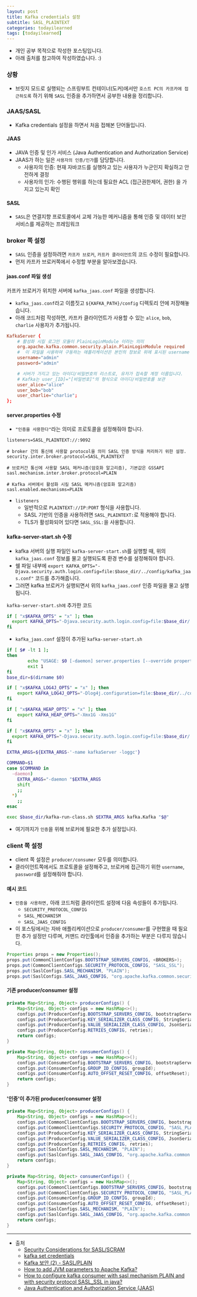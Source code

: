 ```yaml
---
layout: post
title: Kafka credentials 설정
subtitle: SASL_PLAINTEXT
categories: todayilearned
tags: [todayilearned]
---
```


- 개인 공부 목적으로 작성한 포스팅입니다.
- 아래 출처를 참고하여 작성하였습니다. :)

### 상황

- 브릿지 모드로 실행되는 스프링부트 컨테이너(도커)에서만 `호스트 PC의 카프카에 접근하도록` 하기 위해 `SASL` 인증을 추가하면서 공부한 내용을 정리합니다.

### JAAS/SASL

- Kafka credentials 설정을 하면서 처음 접해본 단어들입니다.

#### JAAS

- JAVA 인증 및 인가 서비스 (Java Authentication and Authorization Service)
- JAAS가 하는 일은 `사용자의 인증/인가`를 담당합니다.
  - 사용자의 인증: 현재 자바코드를 실행하고 있는 사용자가 누군인지 확실하고 안전하게 결정
  - 사용자의 인가: 수행된 행위를 하는데 필요한 ACL (접근권한제어, 권한) 을 가지고 있는지 확인

#### SASL

- `SASL`은 연결지향 프로토콜에서 교체 가능한 메커니즘을 통해 인증 및 데이터 보안 서비스를 제공하는 프레임워크

### broker 쪽 설정

- `SASL` 인증을 설정하려면 `카프카 브로커`, `카프카 클라이언트`의 코드 수정이 필요합니다.
- 먼저 카프카 브로커쪽에서 수정할 부분을 알아보겠습니다.

#### jaas.conf 파일 생성

카프카 브로커가 위치한 서버에 `kafka_jaas.conf` 파일을 생성합니다.

- `kafka_jaas.conf`라고 이름짓고 `${KAFKA_PATH}/config` 디렉토리 안에 저장해놓습니다.
- 아래 코드처럼 작성하면, 카프카 클라이언트가 사용할 수 있는 `alice`, `bob`, `charlie` 사용자가 추가됩니다.

```conf
KafkaServer {
    # 활성화 시킬 로그인 모듈이 PlainLoginModule 이라는 의미
    org.apache.kafka.common.security.plain.PlainLoginModule required
    #  이 파일을 사용하여 구동하는 애플리케이션은 본인의 정보로 위에 표시된 username 및 password를 사용
    username="admin"
    password="admin"

    # 서버가 가지고 있는 아이디/비밀번호의 리스트로, 유저가 접속할 계정 이름입니다.
    # Kafka는 user_[ID]="[비밀번호]"의 형식으로 아이디/비밀번호를 보관
    user_alice="alice"
    user_bob="bob"
    user_charlie="charlie";
};
```

#### server.properties 수정

- `"인증을 사용한다"`라는 의미로 프로토콜을 설정해줘야 합니다.

```properties
listeners=SASL_PLAINTEXT://:9092

# broker 간의 통신에 사용할 protocol을 의미 SASL 인증 방식을 처리하기 위한 설정.
security.inter.broker.protocol=SASL_PLAINTEXT

# 브로커간 통신에 사용할 SASL 메커니즘(암호화 알고리즘), 기본값은 GSSAPI
sasl.mechanism.inter.broker.protocol=PLAIN

# Kafka 서버에서 활성화 시킬 SASL 메커니즘(암호화 알고리즘)
sasl.enabled.mechanisms=PLAIN
```

- `listeners`
  - 일반적으로 `PLAINTEXT://IP:PORT` 형식을 사용합니다.
  - SASL 기반의 인증을 사용하려면 `SASL_PLAINTEXT:`로 적용해야 합니다.
  - TLS가 활성화되어 있다면 `SASL_SSL:`을 사용합니다.

#### kafka-server-start.sh 수정

- kafka 서버의 실행 파일인 `kafka-server-start.sh`를 실행할 때, 위의 `kafka_jaas.conf` 정보를 물고 실행되도록 환경 변수를 설정해줘야 합니다.
- 쉘 파일 내부에 `export KAFKA_OPTS="-Djava.security.auth.login.config=file:$base_dir/../config/kafka_jaas.conf"` 코드를 추가해줍니다.
- 그러면 kafka 브로커가 실행되면서 위의 `kafka_jaas.conf` 인증 파일을 물고 실행됩니다.

`kafka-server-start.sh에` 추가한 코드

```bash
if [ "x$KAFKA_OPTS" = "x" ]; then
  export KAFKA_OPTS="-Djava.security.auth.login.config=file:$base_dir/../config/kafka_jaas.conf"
fi
```

- `kafka_jaas.conf` 설정이 추가된 `kafka-server-start.sh`

```bash
if [ $# -lt 1 ];
then
        echo "USAGE: $0 [-daemon] server.properties [--override property=value]*"
        exit 1
fi
base_dir=$(dirname $0)

if [ "x$KAFKA_LOG4J_OPTS" = "x" ]; then
    export KAFKA_LOG4J_OPTS="-Dlog4j.configuration=file:$base_dir/../config/log4j.properties"
fi

if [ "x$KAFKA_HEAP_OPTS" = "x" ]; then
    export KAFKA_HEAP_OPTS="-Xmx1G -Xms1G"
fi

if [ "x$KAFKA_OPTS" = "x" ]; then
  export KAFKA_OPTS="-Djava.security.auth.login.config=file:$base_dir/../config/kafka_jaas.conf"
fi

EXTRA_ARGS=${EXTRA_ARGS-'-name kafkaServer -loggc'}

COMMAND=$1
case $COMMAND in
  -daemon)
    EXTRA_ARGS="-daemon "$EXTRA_ARGS
    shift
    ;;
  *)
    ;;
esac

exec $base_dir/kafka-run-class.sh $EXTRA_ARGS kafka.Kafka "$@"
```

- 여기까지가 `인증`을 위해 브로커에 필요한 추가 설정입니다.

### client 쪽 설정

- client 쪽 설정은 `producer/consumer` 모두를 의미합니다.
- 클라이언트쪽에서도 프로토콜을 설정해주고, 브로커에 접근하기 위한 `username`, `password`를 설정해줘야 합니다.

#### 예시 코드

- `인증을 사용하면,` 아래 코드처럼 클라이언트 설정에 다음 속성들이 추가됩니다.
  - `SECURITY_PROTOCOL_CONFIG`
  - `SASL_MECHANISM`
  - `SASL_JAAS_CONFIG`
- 이 포스팅에서는 자바 애플리케이션으로 `producer/consumer`를 구현했을 때 필요한 추가 설정만 다루며, 커맨드 라인툴에서 인증을 추가하는 부분은 다루지 않습니다.

```java
Properties props = new Properties();
props.put(CommonClientConfigs.BOOTSTRAP_SERVERS_CONFIG, <BROKERS>);
props.put(CommonClientConfigs.SECURITY_PROTOCOL_CONFIG, "SASL_SSL");
props.put(SaslConfigs.SASL_MECHANISM, "PLAIN");
props.put(SaslConfigs.SASL_JAAS_CONFIG, "org.apache.kafka.common.security.plain.PlainLoginModule required username=\"" + username + "\" password=\"" + password + "\";");
```

#### 기존 producer/consumer 설정

```java
private Map<String, Object> producerConfigs() {
    Map<String, Object> configs = new HashMap<>();
    configs.put(ProducerConfig.BOOTSTRAP_SERVERS_CONFIG, bootstrapServers);
    configs.put(ProducerConfig.KEY_SERIALIZER_CLASS_CONFIG, StringSerializer.class);
    configs.put(ProducerConfig.VALUE_SERIALIZER_CLASS_CONFIG, JsonSerializer.class);
    configs.put(ProducerConfig.RETRIES_CONFIG, retries);
    return configs;
}

private Map<String, Object> consumerConfigs() {
    Map<String, Object> configs = new HashMap<>();
    configs.put(ConsumerConfig.BOOTSTRAP_SERVERS_CONFIG, bootstrapServers);
    configs.put(ConsumerConfig.GROUP_ID_CONFIG, groupId);
    configs.put(ConsumerConfig.AUTO_OFFSET_RESET_CONFIG, offsetReset);
    return configs;
}
```

#### '인증'이 추가된 producer/consumer 설정

```java
private Map<String, Object> producerConfigs() {
    Map<String, Object> configs = new HashMap<>();
    configs.put(CommonClientConfigs.BOOTSTRAP_SERVERS_CONFIG, bootstrapServers);
    configs.put(CommonClientConfigs.SECURITY_PROTOCOL_CONFIG, "SASL_PLAINTEXT");
    configs.put(ProducerConfig.KEY_SERIALIZER_CLASS_CONFIG, StringSerializer.class);
    configs.put(ProducerConfig.VALUE_SERIALIZER_CLASS_CONFIG, JsonSerializer.class);
    configs.put(ProducerConfig.RETRIES_CONFIG, retries);
    configs.put(SaslConfigs.SASL_MECHANISM, "PLAIN");
    configs.put(SaslConfigs.SASL_JAAS_CONFIG, "org.apache.kafka.common.security.plain.PlainLoginModule required username=\"" + userName + "\" password=\"" + password + "\";");
    return configs;
}

private Map<String, Object> consumerConfigs() {
    Map<String, Object> configs = new HashMap<>();
    configs.put(CommonClientConfigs.BOOTSTRAP_SERVERS_CONFIG, bootstrapServers);
    configs.put(CommonClientConfigs.SECURITY_PROTOCOL_CONFIG, "SASL_PLAINTEXT");
    configs.put(ConsumerConfig.GROUP_ID_CONFIG, groupId);
    configs.put(ConsumerConfig.AUTO_OFFSET_RESET_CONFIG, offsetReset);
    configs.put(SaslConfigs.SASL_MECHANISM, "PLAIN");
    configs.put(SaslConfigs.SASL_JAAS_CONFIG, "org.apache.kafka.common.security.plain.PlainLoginModule required username=\"" + userName + "\" password=\"" + password + "\";");
    return configs;
}
```

---

- 출처
  - [Security Considerations for SASL/SCRAM](https://docs.confluent.io/platform/current/kafka/authentication_sasl/authentication_sasl_scram.html#security-considerations-for-sasl-scram)
  - [kafka set credentials](https://qkqhxla1.tistory.com/1097)
  - [Kafka 보안 (2) - SASL/PLAIN](https://springboot.cloud/32)
  - [How to add JVM parameters to Apache Kafka?](https://stackoverflow.com/questions/40890821/how-to-add-jvm-parameters-to-apache-kafka)
  - [How to configure kafka consumer with sasl mechanism PLAIN and with security protocol SASL_SSL in java?](https://stackoverflow.com/questions/57886163/how-to-configure-kafka-consumer-with-sasl-mechanism-plain-and-with-security-prot)
  - [Java Authentication and Authorization Service (JAAS)](https://springboot.cloud/29)
